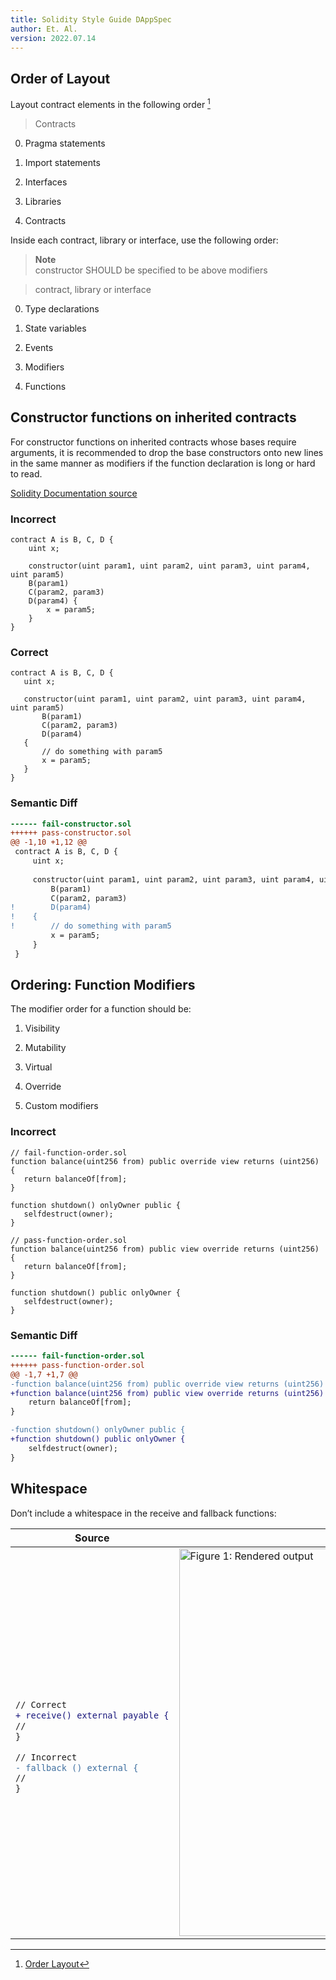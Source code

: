 ```yaml
---
title: Solidity Style Guide DAppSpec
author: Et. Al.
version: 2022.07.14
---
```


## Order of Layout
Layout contract elements in the following order [^1]

> Contracts

0. Pragma statements

1. Import statements

2. Interfaces

3. Libraries

4. Contracts

Inside each contract, library or interface, use the following order:

> **Note**     
> constructor SHOULD be specified to be above modifiers

> contract, library or interface

0. Type declarations

1. State variables

2. Events

3. Modifiers

4. Functions

[^1]:[Order Layout](https://docs.soliditylang.org/en/latest/style-guide.html?highlight=style%20guide#order-of-layout)


## Constructor functions on inherited contracts

For constructor functions on inherited contracts whose bases require arguments, 
it is recommended to drop the base constructors onto new lines in the
same manner as modifiers if the function declaration is long or hard to read.

[Solidity Documentation source](https://docs.soliditylang.org/en/latest/style-guide.html?highlight=style%20guide#order-of-layout:~:text=For%20constructor%20functions%20on%20inherited%20contracts%20whose%20bases%20require%20arguments%2C%20it%20is%20recommended%20to%20drop%20the%20base%20constructors%20onto%20new%20lines%20in%20the%20same%20manner%20as%20modifiers%20if%20the%20function%20declaration%20is%20long%20or%20hard%20to%20read.)

 
### Incorrect
 
 
```solidity
contract A is B, C, D {
    uint x;

    constructor(uint param1, uint param2, uint param3, uint param4, uint param5)
    B(param1)
    C(param2, param3)
    D(param4) {
        x = param5;
    }
}
```


### Correct 

 ```solidity
contract A is B, C, D {
    uint x;

    constructor(uint param1, uint param2, uint param3, uint param4, uint param5)
        B(param1)
        C(param2, param3)
        D(param4)
    {
        // do something with param5
        x = param5;
    }
}
```

### Semantic Diff

```diff
------ fail-constructor.sol
++++++ pass-constructor.sol
@@ -1,10 +1,12 @@
 contract A is B, C, D {
     uint x;
 
     constructor(uint param1, uint param2, uint param3, uint param4, uint param5)
         B(param1)
         C(param2, param3)
!        D(param4)
!    {
!        // do something with param5
         x = param5;
     }
 }
 ```

## Ordering: Function Modifiers
The modifier order for a function should be:

1. Visibility

2. Mutability

3. Virtual

4. Override

5. Custom modifiers
 
 ### Incorrect
 ```solidity
 // fail-function-order.sol
 function balance(uint256 from) public override view returns (uint256)  {
    return balanceOf[from];
}

function shutdown() onlyOwner public {
    selfdestruct(owner);
}
```
 ```solidity
 // pass-function-order.sol
 function balance(uint256 from) public view override returns (uint256)  {
    return balanceOf[from];
}

function shutdown() public onlyOwner {
    selfdestruct(owner);
}
```

### Semantic Diff
 
 ```diff
 ------ fail-function-order.sol
++++++ pass-function-order.sol
@@ -1,7 +1,7 @@ 
-function balance(uint256 from) public override view returns (uint256)  {
+function balance(uint256 from) public view override returns (uint256)  {
     return balanceOf[from];
 }
 
-function shutdown() onlyOwner public {
+function shutdown() public onlyOwner {
     selfdestruct(owner);
 }
 ````
 
 
## Whitespace

Don’t include a whitespace in the receive and fallback functions:


<table width="700"><thead><tr><th
>Source</th><th
>Output</th>
</tr></thead><tbody><tr><td valign="middle" width="350">

~~~diff

// Correct
+ receive() external payable {
//
}

// Incorrect
- fallback () external {
// 
}


~~~

</td><td valign="top" width="620">

<img width="620" src="https://d.pr/i/jas5mU.jpeg" alt="Figure 1: Rendered output" />

</td></tr></tbody></table>

